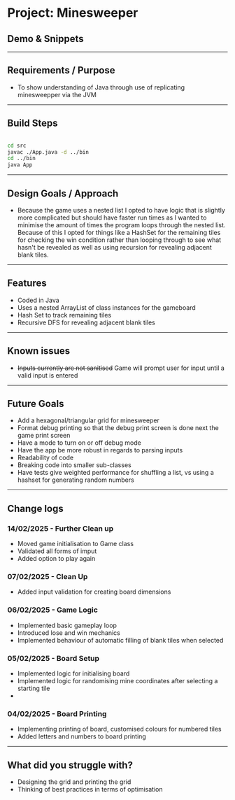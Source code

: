 # Project: Minesweeper

## Demo & Snippets

---

## Requirements / Purpose

- To show understanding of Java through use of replicating minesweepper via the JVM

---

## Build Steps

```bash

cd src
javac ./App.java -d ../bin
cd ../bin
java App

```

---

## Design Goals / Approach

- Because the game uses a nested list I opted to have logic that is slightly more complicated but should have faster run times as I wanted to minimise the amount of times the program loops through the nested list. Because of this I opted for things like a HashSet for the remaining tiles for checking the win condition rather than looping through to see what hasn't be revealed as well as using recursion for revealing adjacent blank tiles.

---

## Features

- Coded in Java
- Uses a nested ArrayList of class instances for the gameboard
- Hash Set to track remaining tiles
- Recursive DFS for revealing adjacent blank tiles

---

## Known issues

- ~~Inputs currently are not sanitised~~ Game will prompt user for input until a valid input is entered

---

## Future Goals

- Add a hexagonal/triangular grid for minesweeper
- Format debug printing so that the debug print screen is done next the game print screen
- Have a mode to turn on or off debug mode
- Have the app be more robust in regards to parsing inputs
- Readability of code
- Breaking code into smaller sub-classes
- Have tests give weighted performance for shuffling a list, vs using a hashset for generating random numbers

---

## Change logs

### 14/02/2025 - Further Clean up

- Moved game initialisation to Game class
- Validated all forms of imput
- Added option to play again

### 07/02/2025 - Clean Up

- Added input validation for creating board dimensions

### 06/02/2025 - Game Logic

- Implemented basic gameplay loop
- Introduced lose and win mechanics
- Implemented behaviour of automatic filling of blank tiles when selected

### 05/02/2025 - Board Setup

- Implemented logic for initialising board
- Implemented logic for randomising mine coordinates after selecting a starting tile
-

### 04/02/2025 - Board Printing

- Implementing printing of board, customised colours for numbered tiles
- Added letters and numbers to board printing

---

## What did you struggle with?

- Designing the grid and printing the grid
- Thinking of best practices in terms of optimisation
